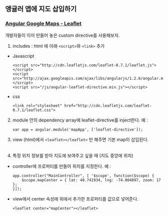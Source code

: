 ## 앵귤러 앱에 지도 삽입하기 

### [Angular Google Maps - Leaflet](http://tombatossals.github.io/angular-leaflet-directive/#!/getting-started)

개발자들이 이미 만들어 놓은 custom directive를 사용해보자.

1. includes : html 에 아래 `<script>`와 `<link>` 추가 

 - Javascript

	```
	<script src="http://cdn.leafletjs.com/leaflet-0.7.1/leaflet.js"></script>
	<script src="http://ajax.googleapis.com/ajax/libs/angularjs/1.2.6/angular.min.js"></script>
	<script src="/js/angular-leaflet-directive.min.js"></script>
	```

 - css

	```
	<link rel="stylesheet" href="http://cdn.leafletjs.com/leaflet-0.7.1/leaflet.css">
	```

2. module 안의 dependency array에 leaflet-directive를 inject한다. 예 : 

	```
	var app = angular.module('mapApp', ['leaflet-directive']);
	```

3. view (html)에서 `<leaflet></leaflet>` 만 해주면 기본 map이 삽입된다. <br><br>

4. 특정 위치 정보를 받아 지도에 보여주고 싶을 때 (지도 중앙에 위치)

 - controller에 프로퍼티를 만들어 위치를 지정한다. 예 : 

	```
	app.controller("MainController", [ '$scope', function($scope) {
		$scope.mapCenter = { lat: 40.741934, lng: -74.004897, zoom: 17 };
	}]);
	```

 - view에서 center 속성에 위에서 추가한 프로퍼티를 값으로 넣어준다. 

	```
	<leaflet center="mapCenter"></leaflet>
	```